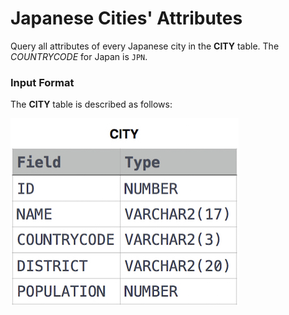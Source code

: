 # Japanese Cities' Attributes
Query all attributes of every Japanese city in the **CITY** table. The *COUNTRYCODE* for Japan is `JPN`.
### Input Format
The **CITY** table is described as follows:

![CITY Table](image.jpg)
